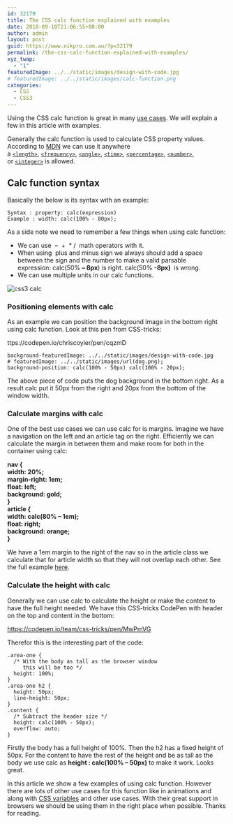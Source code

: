 ```yaml
---
id: 32179
title: The CSS calc function explained with examples
date: 2018-09-10T21:06:55+00:00
author: admin
layout: post
guid: https://www.nikpro.com.au/?p=32179
permalink: /the-css-calc-function-explained-with-examples/
xyz_twap:
  - "1"
featuredImage: ../../static/images/design-with-code.jpg
# featuredImage: ../../static/images/calc-function.png
categories:
  - CSS
  - CSS3
---
```


Using the CSS calc function is great in many [use cases](https://www.nikpro.com.au/css-custom-properties-or-variables-with-more-examples/). We will explain a few in this article with examples.

Generally the calc function is used to calculate CSS property values.  According to <a href="https://developer.mozilla.org/en-US/docs/Web/CSS/calc" target="_blank" rel="noopener noreferrer">MDN</a> we can use it anywhere a [`<length>`](https://developer.mozilla.org/en-US/docs/Web/CSS/length), [`<frequency>`](https://developer.mozilla.org/en-US/docs/Web/CSS/frequency), [`<angle>`](https://developer.mozilla.org/en-US/docs/Web/CSS/angle), [`<time>`](https://developer.mozilla.org/en-US/docs/Web/CSS/time), [`<percentage>`](https://developer.mozilla.org/en-US/docs/Web/CSS/percentage), [`<number>`](https://developer.mozilla.org/en-US/docs/Web/CSS/number), or [`<integer>`](https://developer.mozilla.org/en-US/docs/Web/CSS/integer) is allowed.

## Calc function syntax

Basically the below is its syntax with an example:

```
Syntax : property: calc(expression)
Example : width: calc(100% - 80px);
```

As a side note we need to remember a few things when using calc function:

- We can use  &#8211;  +  \* /  math operators with it.
- When using  plus and minus sign we always should add a space between the sign and the number to make a valid parsable expression: calc(50% **&#8211; 8px**) is right. calc(50% **-8px)**  is wrong.
- We can use multiple units in our calc functions.


<img src="https://www.nikpro.com.aucss3-calc.jpg" alt="css3 calc" class="wp-image-32182" srcset="https://testgatsby.localcss3-calc.jpg 1280w, https://testgatsby.localcss3-calc-300x169.jpg 300w, https://testgatsby.localcss3-calc-768x432.jpg 768w, https://testgatsby.localcss3-calc-1024x576.jpg 1024w" sizes="(max-width: 1280px) 100vw, 1280px" /> 


### Positioning elements with calc

As an example we can position the background image in the bottom right using calc function. Look at this pen from CSS-tricks:

ttps://codepen.io/chriscoyier/pen/cqzmD

```
background-featuredImage: ../../static/images/design-with-code.jpg
# featuredImage: ../../static/images/url(dog.png);
background-position: calc(100% - 50px) calc(100% - 20px);
```

The above piece of code puts the dog background in the bottom right. As a result calc put it 50px from the right and 20px from the bottom of the window width.

### Calculate margins with calc

One of the best use cases we can use calc for is margins. Imagine we have a navigation on the left and an article tag on the right. Efficiently we can calculate the margin in between them and make room for both in the container using calc:

**nav {**  
**width: 20%;**  
**margin-right: 1em;**  
**float: left;**  
**background: gold;**  
**}**  
**article {**  
**width: calc(80% &#8211; 1em);**  
**float: right;**  
**background: orange;**  
**}**

We have a 1em margin to the right of the nav so in the article class we calculate that for article width so that they will not overlap each other. See the full example <a href="https://www.quackit.com/html/html_editors/scratchpad/?example=/css/functions/css_calc_function_two_column_margin_example" target="_blank" rel="noopener noreferrer">here</a>.

### Calculate the height with calc

Generally we can use calc to calculate the height or make the content to have the full height needed. We have this CSS-tricks CodePen with header on the top and content in the bottom:

https://codepen.io/team/css-tricks/pen/MwPmVG

Therefor this is the interesting part of the code:

```
.area-one {
  /* With the body as tall as the browser window
     this will be too */
  height: 100%;
}
.area-one h2 {
  height: 50px;
  line-height: 50px;
}
.content {
  /* Subtract the header size */
  height: calc(100% - 50px);
  overflow: auto;
}
```

Firstly the body has a full height of 100%. Then the h2 has a fixed height of 50px. For the content to have the rest of the height and be as tall as the body we use calc as **height : calc(100% &#8211; 50px)** to make it work. Looks great.

In this article we show a few examples of using calc function. However there are lots of other use cases for this function like in animations and along with [CSS variables](https://www.nikpro.com.au/css-custom-properties-or-variables-with-more-examples/) and other use cases. With their great support in browsers we should be using them in the right place when possible. Thanks for reading.
